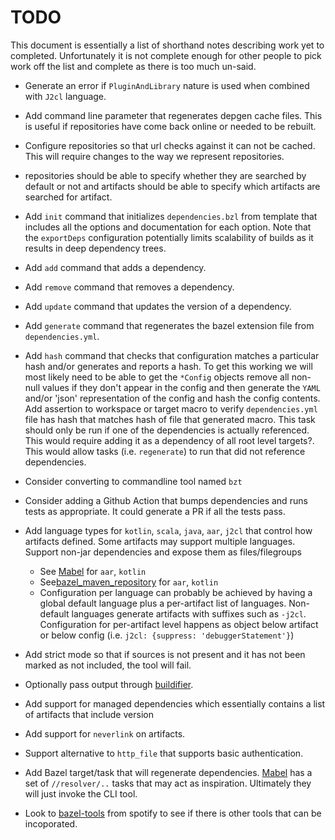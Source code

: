 # TODO

This document is essentially a list of shorthand notes describing work yet to completed.
Unfortunately it is not complete enough for other people to pick work off the list and
complete as there is too much un-said.

* Generate an error if `PluginAndLibrary` nature is used when combined with `J2cl` language.

* Add command line parameter that regenerates depgen cache files. This is useful if repositories have come back
  online or needed to be rebuilt.

* Configure repositories so that url checks against it can not be cached. This will require changes to the way we
  represent repositories.

* repositories should be able to specify whether they are searched by default or not and artifacts should be able
  to specify which artifacts are searched for artifact.

* Add `init` command that initializes `dependencies.bzl` from template that includes all the options and
  documentation for each option. Note that the `exportDeps` configuration potentially limits scalability of
  builds as it results in deep dependency trees.

* Add `add` command that adds a dependency.

* Add `remove` command that removes a dependency.

* Add `update` command that updates the version of a dependency.

* Add `generate` command that regenerates the bazel extension file from `dependencies.yml`.

* Add `hash` command that checks that configuration matches a particular hash and/or generates and reports
  a hash. To get this working we will most likely need to be able to get the `*Config` objects remove all
  non-null values if they don't appear in the config and then generate the `YAML` and/or 'json' representation
  of the config and hash the config contents. Add assertion to workspace or target macro to verify
  `dependencies.yml` file has hash that matches hash of file that generated macro. This task should only be run
  if one of the dependencies is actually referenced. This would require adding it as a dependency of all root
  level targets?. This would allow tasks (i.e. `regenerate`) to run that did not reference dependencies.

* Consider converting to commandline tool named `bzt`

* Consider adding a Github Action that bumps dependencies and runs tests as appropriate. It could generate a PR if
  all the tests pass.

* Add language types for `kotlin`, `scala`, `java`, `aar`, `j2cl` that control how artifacts defined. Some
  artifacts may support multiple languages. Support non-jar dependencies and expose them as files/filegroups
  - See [Mabel](https://github.com/menny/mabel) for `aar`, `kotlin`
  - See[bazel_maven_repository](https://github.com/square/bazel_maven_repository) for `aar`, `kotlin`
  - Configuration per language can probably be achieved by having a global default language plus a per-artifact
    list of languages. Non-default languages generate artifacts with suffixes such as `-j2cl`. Configuration for
    per-artifact level happens as object below artifact or below config (i.e. `j2cl: {suppress: 'debuggerStatement'}`)

* Add strict mode so that if sources is not present and it has not been marked as not included, the tool will fail.

* Optionally pass output through [buildifier](https://github.com/bazelbuild/buildtools/tree/master/buildifier).

* Add support for managed dependencies which essentially contains a list of artifacts that include version

* Add support for `neverlink` on artifacts.

* Support alternative to `http_file` that supports basic authentication.

* Add Bazel target/task that will regenerate dependencies. [Mabel](https://github.com/menny/mabel) has a set
  of `//resolver/..` tasks that may act as inspiration. Ultimately they will just invoke the CLI tool.

* Look to [bazel-tools](https://github.com/spotify/bazel-tools) from spotify to see if there is other tools that
  can be incoporated.
